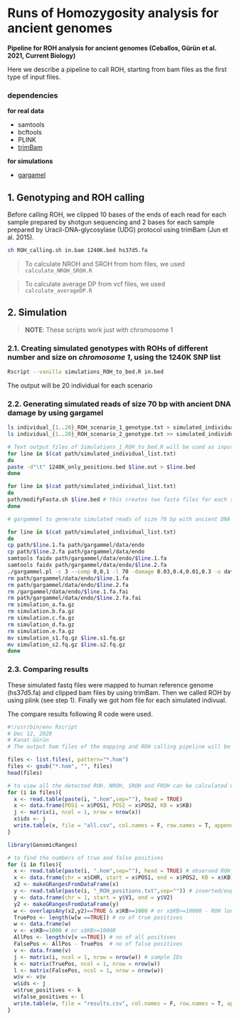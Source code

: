 # Runs of Homozygosity analysis for ancient genomes

**Pipeline for ROH analysis for ancient genomes (Ceballos, Gürün et al. 2021, Current Biology)**

Here we describe a pipeline to call ROH, starting from bam files as the first type of input files.

### dependencies

**for real data**
- samtools
- bcftools
- PLINK
- [trimBam](https://genome.sph.umich.edu/wiki/BamUtil:_trimBam)

**for simulations**
- [gargamel](https://github.com/grenaud/gargammel)

## 1. Genotyping and ROH calling

Before calling ROH, we clipped 10 bases of the ends of each read for each sample prepared by shotgun sequencing and 2 bases for each sample prepared by Uracil-DNA-glycosylase (UDG) protocol using trimBam (Jun et al. 2015).

```bash
sh ROH_calling.sh in.bam 1240K.bed hs37d5.fa
```

> To calculate NROH and SROH from hom files, we used ```calculate_NROH_SROH.R```

> To calculate average DP from vcf files, we used ```calculate_averageDP.R```


## 2. Simulation

> **NOTE**: These scripts work just with chromosome 1

### 2.1. Creating simulated genotypes with ROHs of different number and size on ***chromosome 1***, using the 1240K SNP list


```bash
Rscript --vanilla simulations_ROH_to_bed.R in.bed
```

The output will be 20 individual for each scenario

### 2.2. Generating simulated reads of size 70 bp with ancient DNA damage by using gargamel

```bash
ls individual_{1..20}_ROH_scenario_1_genotype.txt > simulated_individual_list.txt
ls individual_{1..20}_ROH_scenario_2_genotype.txt >> simulated_individual_list.txt

# Text output files of Simulations_1_ROH_to_bed.R will be used as input
for line in $(cat path/simulated_individual_list.txt)
do
paste -d"\t" 1240K_only_positions.bed $line.out > $line.bed
done

for line in $(cat path/simulated_individual_list.txt)
do
path/modifyFasta.sh $line.bed # this creates two fasta files for each simulated individual with inserted ROH
done

# gargammel to generate simulated reads of size 70 bp with ancient DNA damage

for line in $(cat path/simulated_individual_list.txt)
do
cp path/$line.1.fa path/gargammel/data/endo
cp path/$line.2.fa path/gargammel/data/endo
samtools faidx path/gargammel/data/endo/$line.1.fa
samtools faidx path/gargammel/data/endo/$line.2.fa
./gargammel.pl -c 3 --comp 0,0,1 -l 70 -damage 0.03,0.4,0.01,0.3 -o data/simulation data/
rm path/gargammel/data/endo/$line.1.fa
rm path/gargammel/data/endo/$line.2.fa
rm /gargammel/data/endo/$line.1.fa.fai
rm path/gargammel/data/endo/$line.2.fa.fai
rm simulation_a.fa.gz
rm simulation.b.fa.gz
rm simulation.c.fa.gz
rm simulation_d.fa.gz
rm simulation.e.fa.gz
mv simulation_s1.fq.gz $line.s1.fq.gz
mv simulation_s2.fq.gz $line.s2.fq.gz
done
```

### 2.3. Comparing results

These simulated fastq files were mapped to human reference genome (hs37d5.fa) and clipped bam files by using trimBam. Then we called ROH by using plink (see step 1).
Finally we got hom file for each simulated indivual.

The compare results following R code were used.

```r
#!/usr/bin/env Rscript
# Dec 12, 2020
# Kanat Gürün
# The output hom files of the mapping and ROH calling pipeline will be used as input.

files <- list.files(, pattern="*.hom")
files <- gsub("*.hom", "", files)
head(files)

# to view all the detected ROH. NROH, SROH and FROH can be calculated using the resulting Excel file.
for (i in files){
  x <- read.table(paste(i, ".hom",sep=""), head = TRUE)
  x <- data.frame(POS1 = x$POS1, POS2 = x$POS2, KB = x$KB)
  j <- matrix(i, ncol = 1, nrow = nrow(x))
  x$ids <- j
  write.table(x, file = "all.csv", col.names = F, row.names = T, append = T, quote = F, sep = ",")
}

library(GenomicRanges)

# to find the numbers of true and false positives
for (i in files){
  x <- read.table(paste(i, ".hom",sep=""), head = TRUE) # observed ROH
  x <- data.frame(chr = x$CHR, start = x$POS1, end = x$POS2, KB = x$KB)
  x2 <- makeGRangesFromDataFrame(x)
  y <- read.table(paste(i, "_ROH_positions.txt",sep="")) # inserted/expected ROH
  y <- data.frame(chr = 1, start = y$V1, end = y$V2)
  y2 <- makeGRangesFromDataFrame(y)
  w <- overlapsAny(x2,y2)==TRUE & x$KB>=1000 # or x$KB>=10000 - ROH longer than a threshold value observed in expected positions
  TruePos <- length(w[w ==TRUE]) # no of true positives
  w <- data.frame(w)
  v <- x$KB>=1000 # or x$KB>=10000
  AllPos <- length(v[v ==TRUE]) # no of all positives
  FalsePos <- AllPos - TruePos  # no of false positives
  v <- data.frame(v)
  j <- matrix(i, ncol = 1, nrow = nrow(w)) # sample IDs
  k <- matrix(TruePos, ncol = 1, nrow = nrow(w))
  l <- matrix(FalsePos, ncol = 1, nrow = nrow(w))
  w$v <- v$v
  w$ids <- j
  w$true_positives <- k
  w$false_positives <- l
  write.table(w, file = "results.csv", col.names = F, row.names = T, append = T, quote = F, sep = ",")
}
```
